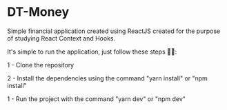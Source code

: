 # DT-Money
Simple financial application created using ReactJS created for the purpose of studying React Context and Hooks.

It's simple to run the application, just follow these steps 👨‍🚀:

1 - Clone the repository

2 - Install the dependencies using the command "yarn install" or "npm install"

1 - Run the project with the command "yarn dev" or "npm dev"
